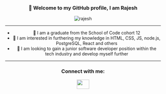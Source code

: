 <div align="center">

### 👋 Welcome to my GitHub profile, I am Rajesh

</div>

<p align="center"> <img src="https://komarev.com/ghpvc/?username=rajesh-reel&label=Profile%20views&color=0e75b6&style=flat" alt="rajesh"/></p>

---

<div align="center">


- 🌱 I am a graduate from the School of Code cohort 12
- 👀 I am interested in furthering my knowledge in HTML, CSS, JS, node.js, PostgreSQL, React and others
- 👯 I am looking to gain a junior software developer position within the tech industry and develop myself further

---

</div>
<h3 align="center">Connect with me:</h3>
<p align="center">
<a href="https://www.linkedin.com/in/rajesh-reel" target="blank"><img align="center" src="https://cdn.jsdelivr.net/npm/simple-icons@3.0.1/icons/linkedin.svg" alt="" height="30" width="40" /></a>
</p>

<!--
<div align="center">
<h3>Languages and Technologies:</h3>

<a href="https://developer.mozilla.org/en-US/docs/Web/JavaScript" target="_blank" rel="noopener">
<img src="https://raw.githubusercontent.com/devicons/devicon/master/icons/javascript/javascript-original.svg" alt="JavaScript" width="36" height="36" style="margin:4px;">
</a>
<a href="https://developer.mozilla.org/en-US/docs/Web/HTML" target="_blank" rel="noopener">
<img src="https://raw.githubusercontent.com/devicons/devicon/master/icons/html5/html5-original.svg" alt="HTML" width="36" height="36" style="margin:4px;">
</a>
<a href="https://developer.mozilla.org/en-US/docs/Web/CSS" target="_blank" rel="noopener">
<img src="https://raw.githubusercontent.com/devicons/devicon/master/icons/css3/css3-original.svg" alt="CSS" width="36" height="36" style="margin:4px;">
</a>
<a href="https://nodejs.dev" target="_blank" rel="noopener">                                                                                                 <img src="https://github.com/devicons/devicon/blob/master/icons/nodejs/nodejs-original-wordmark.svg" title="NodeJS" alt="NodeJS" width="40" height="40"/>
</a>
<a href="https://www.postgresql.org" target="_blank" rel="noopener"> 
<img src="https://raw.githubusercontent.com/devicons/devicon/master/icons/postgresql/postgresql-original-wordmark.svg" alt="postgresql" width="40" height="40"/>
<a href="https://git-scm.com/" target="_blank" rel="noopener">
<img src="https://github.com/devicons/devicon/raw/master/icons/git/git-original.svg" alt="Git" width="36" height="36" style="margin:4px;">
</a>
<a href="https://github.com/syywu" target="_blank" rel="noopener">
<img src="https://github.com/devicons/devicon/raw/master/icons/github/github-original.svg" alt="Github" width="36" height="36" style="margin:4px;">
</a>
<a href="https://code.visualstudio.com/" target="_blank" rel="noopener">
<img src="https://github.com/devicons/devicon/raw/master/icons/vscode/vscode-original.svg" alt="VSCode" width="36" height="36" style="margin:4px;">
</a>
<a href="https://www.figma.com/" target="_blank" rel="noopener">
<img src="https://img.icons8.com/color/46/figma--v1.pngg" alt="CSS" width="36" height="36" style="margin:4px;">
</a>

</div>

**Rajesh-Reel/Rajesh-Reel** is a ✨ _special_ ✨ repository because its `README.md` (this file) appears on your GitHub profile.

Here are some ideas to get you started:

- 🔭 I’m currently working on ...
- 🌱 I’m currently learning ...
- 👯 I’m looking to collaborate on ...
- 🤔 I’m looking for help with ...
- 💬 Ask me about ...
- 📫 How to reach me: ...
- 😄 Pronouns: ...
- ⚡ Fun fact: ...
-->
